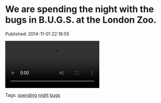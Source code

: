 
# We are spending the night with the bugs in B.U.G.S. at the London Zoo.

Published: 2014-11-01 22:18:55

<video type="video/mp4" src="101526453562.mp4"></video>

Tags: [spending](tag-spending.md) [night](tag-night.md) [bugs](tag-bugs.md)

